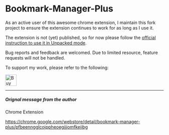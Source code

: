 # Bookmark-Manager-Plus


As an active user of this awesome chrome extension, I maintain this fork project to ensure the extension continues to work for as long as I use it. 

The extension is not (yet) published, so for now please follow the [official instruction to use it in Unpacked mode](https://developer.chrome.com/docs/extensions/get-started/tutorial/hello-world#load-unpacked).

Bug reports and feedback are welcomed. Due to limited resource, feature requests will not be handled. 


To support my work, please refer to the following:

<a href='https://ko-fi.com/P5P61IH3LS' target='_blank'><img height='36' style='border:0px;height:36px;' src='https://storage.ko-fi.com/cdn/kofi6.png?v=6' border='0' alt='Buy Me a Coffee at ko-fi.com' /></a>



---
##### Orignal message from the author

Chrome Extension

https://chrome.google.com/webstore/detail/bookmark-manager-plus/pfbeenngglcojppheoegjjjomfkejibg
